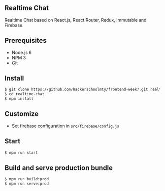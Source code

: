 ## Realtime Chat
Realtime Chat based on React.js, React Router, Redux, Immutable and Firebase.

## Prerequisites
- Node.js 6
- NPM 3
- Git

## Install

```sh
$ git clone https://github.com/hackerschoolmty/frontend-week7.git realtime-chat
$ cd realtime-chat
$ npm install
```

## Customize
- Set firebase configuration in `src/firebase/config.js`

## Start
```sh
$ npm run start
```

## Build and serve production bundle
```sh
$ npm run build:prod
$ npm run serve:prod
```
